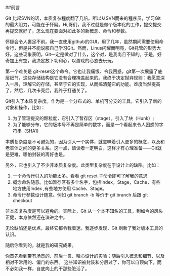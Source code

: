 
##前言

Git 比起SVN的话，本质复杂程度翻了几倍。所以从SVN而来的程序员，学习Git的最大阻力，可能在于怀疑。Hi,哥们，我不过就是做个版本化的工作，提交提交再提交就好了，怎么现在要面对如此多的新概念、命令和参数。

怀疑会令人裹足不前。我一直使用github的GUI，用了几年，虽然期间需要使用命令行，但是并不能说服自己学习Git。然而，Linus闪耀而明亮，Git托管的形势大好。这些现象表明，Git一定是做对了什么，这个对，是我尚且不知的。于是，好奇加上有空，我决定放下功利心，以游戏的心态去玩玩。

第一个难关是 git-reset这个命令。它也让我痛恨、令我困惑，git第一次展露了底层细节，这些存储结构是它没有合理掩盖起来的。我终于决定抛弃规则：我愿意深入一层，理解它的存储，甚至于它的实现，从而搞清楚它的功能。难度当然提高了，然后，几次卡壳后，我终于打通关了。

Git引入了本质复杂度。作为是一个分布式的、单机可分支的工具，它引入了新的对象和操作，比如：

1. 为了管理提交的颗粒度，它引入了暂存区（stage），引入了块（Hunk）; 
2. 为了能够分布，它的版本号不再是简单的数字，而是一个看起来令人困惑的字符串（SHA1)

本质复杂度是不可避免的，因为引入一个实体，就意味着引入更多的概念，以及和老实体之间的更多关系。这一点，请读者一定明白，这样才有心理准备——Git就是更难，哪怕封装的再好也是。

另外，它也引入了不少非本质复杂度。此类型复杂度在于设计上的缺陷。比如：

1. 一个命令行引入的功能太多。看看 git reset 子命令即可了解我的意思
2. 概念命名随意。比如暂存区有多个名字，包括Index，Stage，Cache，有些地方使用Index
 ,有些地方使用 Cache、Stage。
3. 命令行参数设计随意。例如 git branch -b 等价于 git branch 后跟 git checkout 

非本质复杂度是可以避免的。实际上，Git 从一个本不知名的工具，到如今的风头正健，本身依然还在演进之中。

无论缺陷还是优点，最终它都令我着迷。我逐步发现，Git 刷新了我对版本工具的认识。

随后你看到的，就是我的研究成果。

你首先看到带有场景的、前后一贯、精心设计的实验；随后引入概念和细节、以及相对不常用的、偏门的东西。 这些知识被封装和分层过了，你可以自顶向下，而不必如我一样，自底向上的干那些脏活了。








